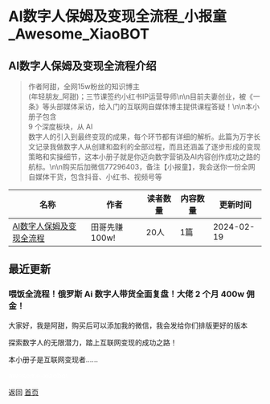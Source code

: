 # AI数字人保姆及变现全流程_小报童_Awesome_XiaoBOT

## AI数字人保姆及变现全流程介绍
> 作者阿甜，全网15w粉丝的知识博主  
(年轻朋友_阿甜)；三节课签约小红书IP运营导师\n\n目前夫妻创业，被《一条》等头部媒体采访，给入门的互联网自媒体博主提供课程答疑！\n\n本小册子包含  
9 个深度板块，从 AI  
数字人的引入到最终变现的成果，每个环节都有详细的解析。此篇为万字长文记录我做数字人从创建和盈利的全部过程，而且还涵盖了逐步形成的变现策略和实操细节，这本小册子就是你迈向数字营销及AI内容创作成功之路的航标。\n\n购买后加微信77296403，备注【小报童】，我会送你一份全网自媒体干货，包含抖音、小红书、视频号等  
  


|名称|作者|读者数量|内容数量|更新时间|
|---|---|---|---|---|
|[AI数字人保姆及变现全流程](https://xiaobot.net/p/ty666888?refer=9c3f1c95-a052-465a-9902-f6d75080262a)|田哥先赚100w!|20人|1篇|2024-02-19|

## 最近更新
### 喂饭全流程！俄罗斯 Ai 数字人带货全面复盘！大佬 2 个月 400w 佣金！

大家好，我是阿甜，购买后可以添加我的微信，我会发给你们排版更好的版本

探索数字人的无限潜力，踏上互联网变现的成功之路！

本小册子是互联网变现者......


<a href="https://github.com/Reno9527/awesome-xiaobot" style="color: white; text-decoration: none;">awesome-xiaobot</a>

返回 [首页](../README.md)
